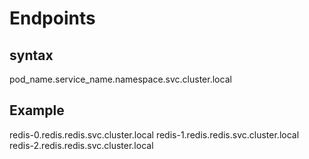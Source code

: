 # Endpoints

## syntax

pod_name.service_name.namespace.svc.cluster.local

## Example

redis-0.redis.redis.svc.cluster.local
redis-1.redis.redis.svc.cluster.local
redis-2.redis.redis.svc.cluster.local
